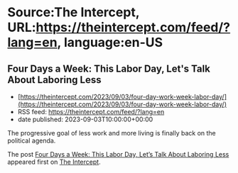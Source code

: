 # Source:The Intercept, URL:https://theintercept.com/feed/?lang=en, language:en-US

## Four Days a Week: This Labor Day, Let's Talk About Laboring Less
 - [https://theintercept.com/2023/09/03/four-day-work-week-labor-day/](https://theintercept.com/2023/09/03/four-day-work-week-labor-day/)
 - RSS feed: https://theintercept.com/feed/?lang=en
 - date published: 2023-09-03T10:00:00+00:00

<p>The progressive goal of less work and more living is finally back on the political agenda.</p>
<p>The post <a href="https://theintercept.com/2023/09/03/four-day-work-week-labor-day/" rel="nofollow">Four Days a Week: This Labor Day, Let&#8217;s Talk About Laboring Less</a> appeared first on <a href="https://theintercept.com" rel="nofollow">The Intercept</a>.</p>


